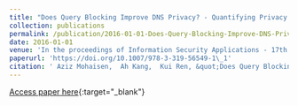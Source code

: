 ```yaml
---
title: "Does Query Blocking Improve DNS Privacy? - Quantifying Privacy Under Partial Blocking Deployment"
collection: publications
permalink: /publication/2016-01-01-Does-Query-Blocking-Improve-DNS-Privacy-Quantifying-Privacy-Under-Partial-Blocking-Deployment
date: 2016-01-01
venue: 'In the proceedings of Information Security Applications - 17th International Workshop, WISA 2016, Jeju Island, Korea, August 25-27, 2016, Revised Selected Papers'
paperurl: 'https://doi.org/10.1007/978-3-319-56549-1\_1'
citation: ' Aziz Mohaisen,  Ah Kang,  Kui Ren, &quot;Does Query Blocking Improve DNS Privacy? - Quantifying Privacy Under Partial Blocking Deployment.&quot; In the proceedings of Information Security Applications - 17th International Workshop, WISA 2016, Jeju Island, Korea, August 25-27, 2016, Revised Selected Papers, 2016.'
---
```

[Access paper here](https://doi.org/10.1007/978-3-319-56549-1\_1){:target="_blank"}
